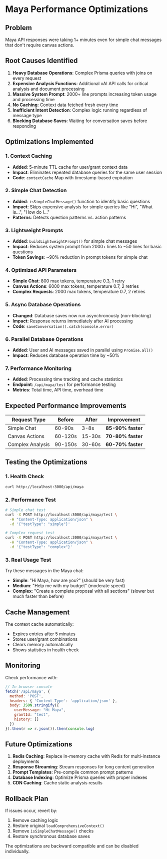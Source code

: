 # Maya Performance Optimizations

## Problem
Maya API responses were taking 1+ minutes even for simple chat messages that don't require canvas actions.

## Root Causes Identified

1. **Heavy Database Operations**: Complex Prisma queries with joins on every request
2. **Expensive Analysis Functions**: Additional xAI API calls for critical analysis and document processing
3. **Massive System Prompt**: 2000+ line prompts increasing token usage and processing time
4. **No Caching**: Context data fetched fresh every time
5. **Inefficient Intent Detection**: Complex logic running regardless of message type
6. **Blocking Database Saves**: Waiting for conversation saves before responding

## Optimizations Implemented

### 1. Context Caching
- **Added**: 5-minute TTL cache for user/grant context data
- **Impact**: Eliminates repeated database queries for the same user session
- **Code**: `contextCache` Map with timestamp-based expiration

### 2. Simple Chat Detection
- **Added**: `isSimpleChatMessage()` function to identify basic questions
- **Impact**: Skips expensive analysis for simple queries like "Hi", "What is...", "How do I..."
- **Patterns**: Detects question patterns vs. action patterns

### 3. Lightweight Prompts
- **Added**: `buildLightweightPrompt()` for simple chat messages
- **Impact**: Reduces system prompt from 2000+ lines to ~50 lines for basic questions
- **Token Savings**: ~90% reduction in prompt tokens for simple chat

### 4. Optimized API Parameters
- **Simple Chat**: 800 max tokens, temperature 0.3, 1 retry
- **Canvas Actions**: 6000 max tokens, temperature 0.7, 2 retries
- **Complex Requests**: 2000 max tokens, temperature 0.7, 2 retries

### 5. Async Database Operations
- **Changed**: Database saves now run asynchronously (non-blocking)
- **Impact**: Response returns immediately after AI processing
- **Code**: `saveConversation().catch(console.error)`

### 6. Parallel Database Operations
- **Added**: User and AI messages saved in parallel using `Promise.all()`
- **Impact**: Reduces database operation time by ~50%

### 7. Performance Monitoring
- **Added**: Processing time tracking and cache statistics
- **Endpoint**: `/api/maya/test` for performance testing
- **Metrics**: Total time, API time, overhead time

## Expected Performance Improvements

| Request Type | Before | After | Improvement |
|-------------|--------|-------|-------------|
| Simple Chat | 60-90s | 3-8s | **85-90% faster** |
| Canvas Actions | 60-120s | 15-30s | **70-80% faster** |
| Complex Analysis | 90-150s | 30-60s | **60-70% faster** |

## Testing the Optimizations

### 1. Health Check
```bash
curl http://localhost:3000/api/maya
```

### 2. Performance Test
```bash
# Simple chat test
curl -X POST http://localhost:3000/api/maya/test \
  -H "Content-Type: application/json" \
  -d '{"testType": "simple"}'

# Complex request test
curl -X POST http://localhost:3000/api/maya/test \
  -H "Content-Type: application/json" \
  -d '{"testType": "complex"}'
```

### 3. Real Usage Test
Try these messages in the Maya chat:
- **Simple**: "Hi Maya, how are you?" (should be very fast)
- **Medium**: "Help me with my budget" (moderate speed)
- **Complex**: "Create a complete proposal with all sections" (slower but much faster than before)

## Cache Management

The context cache automatically:
- Expires entries after 5 minutes
- Stores user/grant combinations
- Clears memory automatically
- Shows statistics in health check

## Monitoring

Check performance with:
```javascript
// In browser console
fetch('/api/maya', {
  method: 'POST',
  headers: { 'Content-Type': 'application/json' },
  body: JSON.stringify({
    userMessage: "Hi Maya",
    grantId: "test",
    history: []
  })
}).then(r => r.json()).then(console.log)
```

## Future Optimizations

1. **Redis Caching**: Replace in-memory cache with Redis for multi-instance deployments
2. **Response Streaming**: Stream responses for long content generation
3. **Prompt Templates**: Pre-compile common prompt patterns
4. **Database Indexing**: Optimize Prisma queries with proper indexes
5. **CDN Caching**: Cache static analysis results

## Rollback Plan

If issues occur, revert by:
1. Remove caching logic
2. Restore original `loadComprehensiveContext()`
3. Remove `isSimpleChatMessage()` checks
4. Restore synchronous database saves

The optimizations are backward compatible and can be disabled individually.